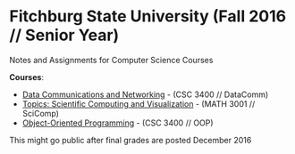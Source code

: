 # Fitchburg State University (Fall 2016 // Senior Year)

Notes and Assignments for Computer Science Courses

**Courses**:
* [Data Communications and Networking](data-comm) - (CSC 3400 // DataComm)
* [Topics: Scientific Computing and Visualization](tpcs-sci-comp) - (MATH 3001 // SciComp)
* [Object-Oriented Programming](oop) - (CSC 3400 // OOP)

This might go public after final grades are posted December 2016
